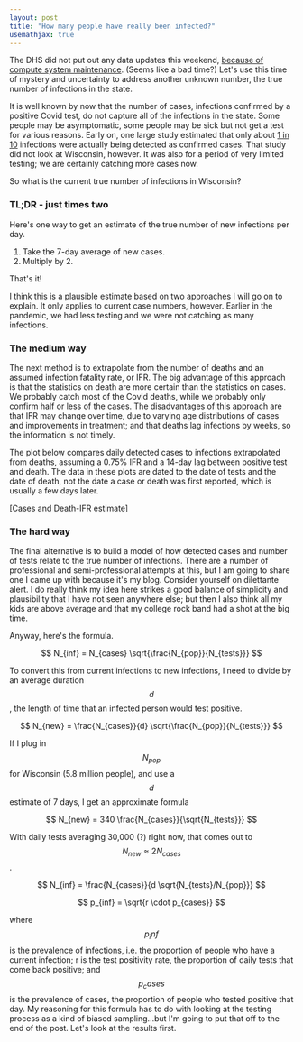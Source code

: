 ```yaml
---
layout: post
title: "How many people have really been infected?"
usemathjax: true
---
```

The DHS did not put out any data updates this weekend, [because of compute system maintenance](https://www.jsonline.com/story/news/2020/10/17/heres-why-wisconsin-wont-report-new-coronavirus-numbers-weekend/3697080001/). (Seems like a bad time?) Let's use this time of mystery and uncertainty to address another unknown number, the true number of infections in the state.

It is well known by now that the number of cases, infections confirmed by a positive Covid test, do not capture all of the infections in the state. Some people may be asymptomatic, some people may be sick but not get a test for various reasons. Early on, one large study estimated that only about [1 in 10](https://www.statnews.com/2020/07/21/cdc-study-actual-covid-19-cases/) infections were actually being detected as confirmed cases. That study did not look at Wisconsin, however. It was also for a period of very limited testing; we are certainly catching more cases now.

So what is the current true number of infections in Wisconsin?

### TL;DR - just times two
Here's one way to get an estimate of the true number of new infections per day.

1. Take the 7-day average of new cases.
1. Multiply by 2.

That's it! 

I think this is a plausible estimate based on two approaches I will go on to explain. It only applies to current case numbers, however. Earlier in the pandemic, we had less testing and we were not catching as many infections.

### The medium way
The next method is to extrapolate from the number of deaths and an assumed infection fatality rate, or IFR. The big advantage of this approach is that the statistics on death are more certain than the statistics on cases. We probably catch most of the Covid deaths, while we probably only confirm half or less of the cases. The disadvantages of this approach are that IFR may change over time, due to varying age distributions of cases and improvements in treatment; and that deaths lag infections by weeks, so the information is not timely.

The plot below compares daily detected cases to infections extrapolated from deaths, assuming a 0.75% IFR and a 14-day lag between positive test and death. The data in these plots are dated to the date of tests and the date of death, not the date a case or death was first reported, which is usually a few days later.

[Cases and Death-IFR estimate]

### The hard way
The final alternative is to build a model of how detected cases and number of tests relate to the true number of infections. There are a number of professional and semi-professional attempts at this, but I am going to share one I came up with because it's my blog. Consider yourself on dilettante alert. I do really think my idea here strikes a good balance of simplicity and plausibility that I have not seen anywhere else; but then I also think all my kids are above average and that my college rock band had a shot at the big time.

Anyway, here's the formula.

$$
N_{inf} = N_{cases} \sqrt{\frac{N_{pop}}{N_{tests}}}
$$

To convert this from current infections to new infections, I need to divide by an average duration $$d$$, the length of time that an infected person would test positive. 

$$
N_{new} = \frac{N_{cases}}{d} \sqrt{\frac{N_{pop}}{N_{tests}}}
$$

If I plug in $$N_{pop}$$ for Wisconsin (5.8 million people), and use a $$d$$ estimate of 7 days, I get an approximate formula

$$
N_{new} = 340 \frac{N_{cases}}{\sqrt{N_{tests}}}
$$

With daily tests averaging 30,000 (?) right now, that comes out to $$N_{new} \approx 2 N_{cases}$$.

$$
N_{inf} = \frac{N_{cases}}{d \sqrt{N_{tests}/N_{pop}}}
$$

$$
p_{inf} = \sqrt{r \cdot p_{cases}}
$$

where $$p_inf$$ is the prevalence of infections, i.e. the proportion of people who have a current infection; r is the test positivity rate, the proportion of daily tests that come back positive; and $$p_cases$$ is the prevalence of cases, the proportion of people who tested positive that day. My reasoning for this formula has to do with looking at the testing process as a kind of biased sampling...but I'm going to put that off to the end of the post. Let's look at the results first. 

